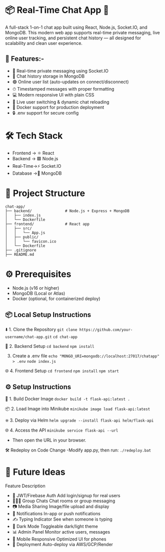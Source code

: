  # 📦 Real-Time Chat App 💬
A full-stack 1-on-1 chat app built using React, Node.js, Socket.IO, and MongoDB. This modern web app supports real-time private messaging, live online user tracking, and persistent chat history — all designed for scalability and clean user experience.

## 🚀 Features:-

- 💬 Real-time private messaging using Socket.IO
- 🧠 Chat history storage in MongoDB
- 🟢 Online user list (auto-updates on connect/disconnect)
- ⏱ Timestamped messages with proper formatting
- 💻 Modern responsive UI with plain CSS
- 🔄 Live user switching & dynamic chat reloading
- 🐳 Docker support for production deployment
- 🔒 .env support for secure config

# 🛠 Tech Stack
- Frontend	-> ⚛ React	
- Backend	 -> 🟩 Node.js  
- Real-Time->⚡ Socket.IO    
- Database ->🍃 MongoDB
   		  

# 📁 Project Structure
```
chat-app/
├── backend/               # Node.js + Express + MongoDB
│   ├── index.js
│   └── Dockerfile
├── frontend/              # React app
│   ├── src/
│   │   └── App.js
│   ├── public/
│   │   └── favicon.ico
│   └── Dockerfile
├── .gitignore
├── README.md

```

# ⚙️ Prerequisites
- Node.js (v16 or higher)
- MongoDB (Local or Atlas)
- Docker (optional, for containerized deploy)

## 📦 Local Setup Instructions

⬇️ 1. Clone the Repository
`git clone https://github.com/your-username/chat-app.git`
`cd chat-app`

🔧 2. Backend Setup
`cd backend`
`npm install`

3. Create a .env file
`echo "MONGO_URI=mongodb://localhost:27017/chatapp" > .env`
`node index.js`

🌐 4.  Frontend Setup
`cd frontend`
`npm install`
`npm start`

## ⚙️ Setup Instructions

🔧 1. Build Docker Image
`docker build -t flask-api:latest .`

📦 2. Load Image into Minikube
`minikube image load flask-api:latest`

⎈ 3. Deploy via Helm
`helm upgrade --install flask-api helm/flask-api`

🌐 4. Access the API
`minikube service flask-api --url`
- Then open the URL in your browser.

🛠️ Redeploy on Code Change
-Modify app.py, then run: 
`./redeploy.bat`

# 🔮 Future Ideas
Feature                 	 Description
- 🔐 JWT/Firebase Auth	    Add login/signup for real users
- 🧑‍🤝‍🧑 Group Chats	          Chat rooms or group messaging
- 📷 Media Sharing	        Image/file upload and display
- 🔔 Notifications	        In-app or push notifications
- ✍️ Typing Indicator	        See when someone is typing
- 🌙 Dark Mode	            Toggleable dark/light theme
- 📊 Admin Panel	            Monitor active users, messages
- 📲 Mobile Responsive	    Optimized UI for phones
- 🚀 Deployment	            Auto-deploy via AWS/GCP/Render
